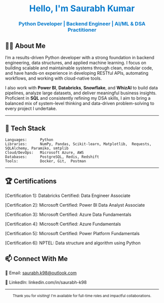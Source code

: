 <h1 align="center" style="color:#007acc;">Hello, I'm Saurabh Kumar</h1>
<h3 align="center" style="color:#007acc;">Python Developer | Backend Engineer | AI/ML & DSA Practitioner</h3>

## 👨‍💻 About Me

I’m a results-driven Python developer with a strong foundation in backend engineering, data structures, and applied machine learning. I focus on building scalable and maintainable systems through clean, modular code, and have hands-on experience in developing RESTful APIs, automating workflows, and working with cloud-native tools.

I also work with **Power BI**, **Databricks**, **Snowflake**, and **WhizAI** to build data pipelines, analyze large datasets, and deliver meaningful business insights. Proficient in **SQL** and consistently refining my DSA skills, I aim to bring a balanced mix of system-level thinking and data-driven problem-solving to every project I undertake.

---

## 🧰 Tech Stack

```text
Languages:      Python   
Libraries:      NumPy, Pandas, Scikit-learn, Matplotlib,  Requests, SQLAlchemy, Paramiko, smtplib  
Cloud/DevOps:   Microsoft Azure, AWS  
Databases:      PostgreSQL, Redis, Redshift
Tools:          Docker, Git,  Postman
```
---
## 🏆 Certifications
[Certification 1]: Databricks Certified: Data Engineer Associate

[Certification 2]: Microsoft Certified: Power BI Data Analyst Associate

[Certification 3]: Microsoft Certified: Azure Data Fundamentals

[Certification 4]: Microsoft Certified: Azure Fundamentals

[Certification 5]: Microsoft Certified: Power Platform Fundamentals

[Certification 6]: NPTEL: Data structure and algorithm using Python

## 📫 Connect With Me
📧 Email: saurabh.k98@outlook.com

💼 LinkedIn: linkedin.com/in/saurabh-k98

---

<p align="center">
<sub>Thank you for visiting! I'm available for full-time roles and impactful collaborations.</sub>
</p>

